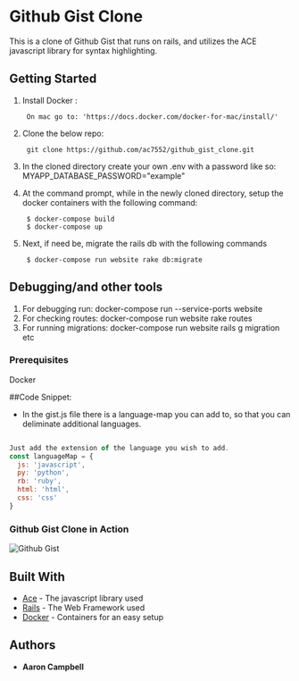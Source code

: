 # Github Gist Clone

This is a clone of Github Gist that runs on rails, and utilizes the ACE javascript library for syntax highlighting.

## Getting Started

1. Install Docker :

        On mac go to: 'https://docs.docker.com/docker-for-mac/install/'

2. Clone the below repo:

        git clone https://github.com/ac7552/github_gist_clone.git

3. In the cloned directory create your own .env with a password like so:
        MYAPP_DATABASE_PASSWORD="example"

4. At the command prompt, while in the newly cloned directory, setup the docker containers with the following command:
        
        $ docker-compose build
        $ docker-compose up

5. Next, if need be, migrate the rails db with the following commands

        $ docker-compose run website rake db:migrate


## Debugging/and other tools
1. For debugging run: docker-compose run --service-ports website
2. For checking routes: docker-compose run website rake routes
3. For running migrations: docker-compose run website rails g migration etc

### Prerequisites
Docker

##Code Snippet:
  - In the gist.js file there is a language-map you can add to, so that you can deliminate additional languages.
````Javascript

Just add the extension of the language you wish to add.
const languageMap = {
  js: 'javascript',
  py: 'python',
  rb: 'ruby',
  html: 'html',
  css: 'css'
}
````

### Github Gist Clone in Action

![Github Gist](https://github.com/ac7552/github_gist_clone/blob/master/gist_clone.gif)


## Built With

* [Ace](https://ace.c9.io) - The javascript library used
* [Rails](https://rubyonrails.org) - The Web Framework used
* [Docker](https://docs.docker.com/docker-for-mac/install/) - Containers for an easy setup



## Authors

* **Aaron Campbell**

